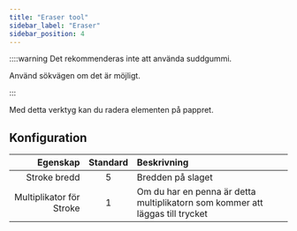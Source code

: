 ```yaml
---
title: "Eraser tool"
sidebar_label: "Eraser"
sidebar_position: 4
---
```



::::warning Det rekommenderas inte att använda suddgummi.

Använd sökvägen [](path_eraser) om det är möjligt.

:::

Med detta verktyg kan du radera elementen på pappret.

## Konfiguration

|                 Egenskap | Standard | Beskrivning                                                                   |
| ------------------------:|:--------:|:----------------------------------------------------------------------------- |
|             Stroke bredd |    5     | Bredden på slaget                                                             |
| Multiplikator för Stroke |    1     | Om du har en penna är detta multiplikatorn som kommer att läggas till trycket |
